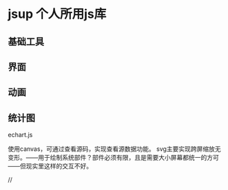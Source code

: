 jsup 个人所用js库
=================


## 基础工具 ##


## 界面 ##


## 动画 ##


## 统计图 ##
echart.js

使用canvas，可通过查看源码，实现查看源数据功能。
svg主要实现跨屏缩放无变形。——用于绘制系统部件？部件必须有限，且是需要大小屏幕都统一的方可——但现实里这样的交互不好。



// 





